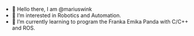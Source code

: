 - 👋 Hello there, I am @mariuswink
- :robot: I’m interested in Robotics and Automation.
- :panda_face: I’m currently learning to program the Franka Emika Panda with  C/C++ and ROS.

<!---
mariuswink/mariuswink is a ✨ special ✨ repository because its `README.md` (this file) appears on your GitHub profile.
You can click the Preview link to take a look at your changes.
--->
